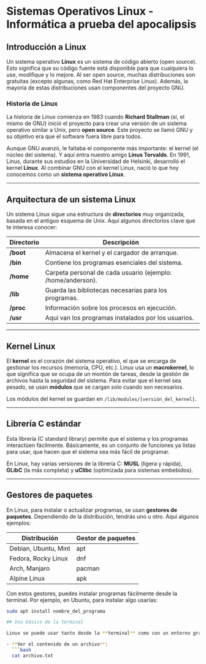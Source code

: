 # Sistemas Operativos Linux - Informática a prueba del apocalipsis

## Introducción a Linux

Un sistema operativo **Linux** es un sistema de código abierto (open source). Esto significa que su código fuente está disponible para que cualquiera lo use, modifique y lo mejore. Al ser open source, muchas distribuciones son gratuitas (excepto algunas, como Red Hat Enterprise Linux). Además, la mayoría de estas distribuciones usan componentes del proyecto GNU.

### Historia de Linux

La historia de Linux comienza en 1983 cuando **Richard Stallman** (sí, el mismo de GNU) inició el proyecto para crear una versión de un sistema operativo similar a Unix, pero **open source**. Este proyecto se llamó GNU y su objetivo era que el software fuera libre para todos.

Aunque GNU avanzó, le faltaba el componente más importante: el kernel (el núcleo del sistema). Y aquí entra nuestro amigo **Linus Torvalds**. En 1991, Linus, durante sus estudios en la Universidad de Helsinki, desarrolló el kernel **Linux**. Al combinar GNU con el kernel Linux, nació lo que hoy conocemos como un **sistema operativo Linux**.

---

## Arquitectura de un sistema Linux

Un sistema Linux sigue una estructura de **directorios** muy organizada, basada en el antiguo esquema de Unix. Aquí algunos directorios clave que te interesa conocer:

| Directorio | Descripción |
|------------|-------------|
| **/boot**  | Almacena el kernel y el cargador de arranque. |
| **/bin**   | Contiene los programas esenciales del sistema. |
| **/home**  | Carpeta personal de cada usuario (ejemplo: /home/anderson). |
| **/lib**   | Guarda las bibliotecas necesarias para los programas. |
| **/proc**  | Información sobre los procesos en ejecución. |
| **/usr**   | Aquí van los programas instalados por los usuarios. |

---

## Kernel Linux

El **kernel** es el corazón del sistema operativo, el que se encarga de gestionar los recursos (memoria, CPU, etc.). Linux usa un **macrokernel**, lo que significa que se ocupa de un montón de tareas, desde la gestión de archivos hasta la seguridad del sistema. Para evitar que el kernel sea pesado, se usan **módulos** que se cargan solo cuando son necesarios.

Los módulos del kernel se guardan en `/lib/modules/[versión_del_kernel]`.

---

## Librería C estándar

Esta librería (C standard library) permite que el sistema y los programas interactúen fácilmente. Básicamente, es un conjunto de funciones ya listas para usar, que hacen que el sistema sea más fácil de programar.

En Linux, hay varias versiones de la librería C: **MUSL** (ligera y rápida), **GLibC** (la más completa) y **uClibc** (optimizada para sistemas embebidos).

---

## Gestores de paquetes

En Linux, para instalar o actualizar programas, se usan **gestores de paquetes**. Dependiendo de la distribución, tendrás uno u otro. Aquí algunos ejemplos:

| Distribución | Gestor de paquetes |
|--------------|--------------------|
| Debian, Ubuntu, Mint | apt |
| Fedora, Rocky Linux  | dnf |
| Arch, Manjaro        | pacman |
| Alpine Linux         | apk |

Con estos gestores, puedes instalar programas fácilmente desde la terminal. Por ejemplo, en Ubuntu, para instalar algo usarías:  
```bash
sudo apt install nombre_del_programa

## Uso básico de la terminal

Linux se puede usar tanto desde la **terminal** como con un entorno gráfico (escritorio). Aquí algunos comandos básicos para empezar:

- **Ver el contenido de un archivo**:
  ```bash
  cat archivo.txt

